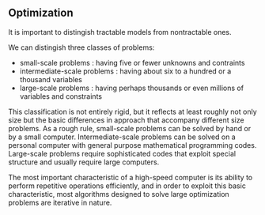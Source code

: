 ## Optimization

It is important to distingish tractable models from nontractable ones.

We can distingish three classes of problems:
- small-scale problems : having five or fewer unknowns and contraints
- intermediate-scale problems : having about six to a hundred or a thousand variables
- large-scale problems : having perhaps thousands or even millions of variables and constraints

This classification is not entirely rigid, but it reflects at least roughly not only size but the basic differences in approach that accompany different size problems.
As a rough rule, small-scale problems can be solved by hand or by a small computer. Intermediate-scale problems can be solved on a personal computer with general purpose mathematical programming codes.
Large-scale problems require sophisticated codes that exploit special structure and usually require large computers.

The most important characteristic of a high-speed computer is its ability to perform repetitive operations efficiently, and in order to exploit this basic characteristic,
most algorithms designed to solve large optimization problems are iterative in nature.

